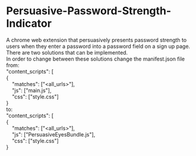 # Persuasive-Password-Strength-Indicator <br />
A chrome web extension that persuasively presents password strength to users when they enter a password into a password field on a sign up page. <br />
There are two solutions that can be implemented. <br />
In order to change between these solutions change the manifest.json file from:<br />
    "content_scripts": [<br />
      {<br />
        &nbsp;&nbsp;&nbsp;&nbsp;"matches": ["<all_urls>"],<br />
        &nbsp;&nbsp;&nbsp;&nbsp;"js": ["main.js"],<br />
        &nbsp;&nbsp;&nbsp;&nbsp;"css": ["style.css"]<br />
      }<br />
to:<br />
    "content_scripts": [<br />
      {<br />
        &nbsp;&nbsp;&nbsp;&nbsp;"matches": ["<all_urls>"],<br />
        &nbsp;&nbsp;&nbsp;&nbsp;"js": ["PersuasiveEyesBundle.js"],<br />
        &nbsp;&nbsp;&nbsp;&nbsp;"css": ["style.css"]<br />
      }<br />
